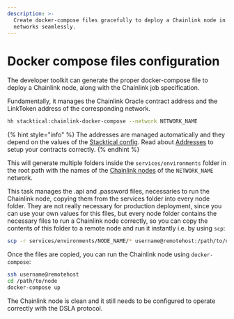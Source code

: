 ```yaml
---
description: >-
  Create docker-compose files gracefully to deploy a Chainlink node in multiple
  networks seamlessly.
---
```


# Docker compose files configuration

The developer toolkit can generate the proper docker-compose file to deploy a Chainlink node, along with the Chainlink job specification. 

Fundamentally, it manages the Chainlink Oracle contract address and the LinkToken address of the corresponding network.

```bash
hh stacktical:chainlink-docker-compose --network NETWORK_NAME
```

{% hint style="info" %}
The addresses are managed automatically and they depend on the values of the [Stacktical config](../setup/setup-networks/). Read about [Addresses](../setup/setup-networks/deployed-addresses.md) to setup your contracts correctly.
{% endhint %}

This will generate multiple folders inside the `services/environments` folder in the root path with the names of the [Chainlink nodes](../setup/setup-networks/chainlink-nodes-config.md) of the `NETWORK_NAME` network.

This task manages the .api and .password files, necessaries to run the Chainlink node, copying them from the services folder into every node folder. They are not really necessary for production deployment, since you can use your own values for this files, but every node folder contains the necessary files to run a Chainlink node correctly, so you can copy the contents of this folder to a remote node and run it instantly i.e. by using `scp`:

```bash
scp -r services/environments/NODE_NAME/* username@remotehost:/path/to/node/
```

Once the files are copied, you can run the Chainlink node using `docker-compose`:

```bash
ssh username@remotehost
cd /path/to/node
docker-compose up
```

The Chainlink node is clean and it still needs to be configured to operate correctly with the DSLA protocol.

